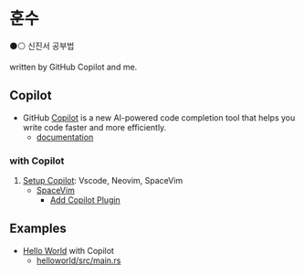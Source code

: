 # 훈수

⚫⚪ 신진서 공부법

written by GitHub Copilot and me.

## Copilot

- GitHub [Copilot](https://copilot.github.com/) is a new AI-powered code completion tool that helps you write code faster and more efficiently.
  - [documentation](https://docs.github.com/en/copilot)

### with Copilot

1. [Setup Copilot](docs/setup.md): Vscode, Neovim, SpaceVim
   - [SpaceVim](docs/setup.md#spacevim)
     - [Add Copilot Plugin](docs/setup.md#add-copilot-plugin)

## Examples

- [Hello World](src/rust/helloworld/README.md) with Copilot
  - [helloworld/src/main.rs](src/rust/helloworld/src/main.rs)
